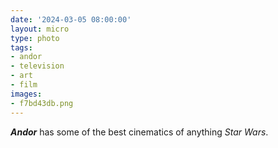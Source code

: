 ```yaml
---
date: '2024-03-05 08:00:00'
layout: micro
type: photo
tags:
- andor
- television
- art
- film
images:
- f7bd43db.png
---
```


_**Andor**_ has some of the best cinematics of anything _Star Wars_.

